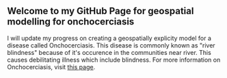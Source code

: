 ## Welcome to my GitHub Page for geospatial modelling for onchocerciasis

I will update my progress on creating a geospatially explicity model for a disease called Onchocerciasis. This disease is commonly known as "river blindness" because of it's occurence in the communities near river. This causes debilitating illness which include blindness. For more information on Onchocerciasis, visit [this page](https://www.who.int/news-room/fact-sheets/detail/onchocerciasis).

